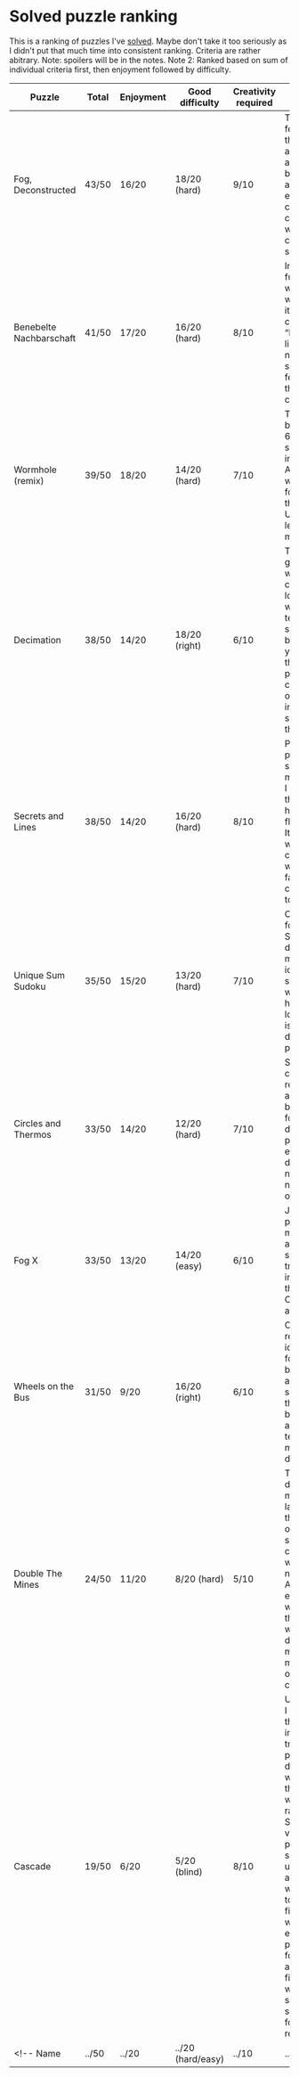 # Solved puzzle ranking

This is a ranking of puzzles I've [solved].  Maybe don't take it too seriously as I didn't put that much time into
consistent ranking.  Criteria are rather abitrary.  Note: spoilers will be in the notes.  Note 2: Ranked based on sum of
individual criteria first, then enjoyment followed by difficulty.

Puzzle                   | Total | Enjoyment | Good difficulty | Creativity required | Notes
-------------------------|-------|-----------|-----------------|---------------------|-------
 Fog, Deconstructed      | 43/50 |   16/20   |  18/20 (hard)   |        9/10         | There are a few difficult things to spot at the start and the end, but thinking about the empty cell constraints in combination with killer cages is super fun!
 Benebelte Nachbarschaft | 41/50 |   17/20   |  16/20 (hard)   |        8/10         | Incredibly fun, wish I wasn't sick when solving it.  The coloured “Renban” lines give a nice solving strategy.  A few points that are choke points.
 Wormhole (remix)        | 39/50 |   18/20   |  14/20 (hard)   |        7/10         | The effect of box 9 on box 6 and 7 was super interesting.  Also the wormholes for box 2 and then box 1.  Used lots of letters during my solve.
 Decimation              | 38/50 |   14/20   |  18/20 (right)  |        6/10         | This was a great puzzle with negative constraints, I love those. It was rather tedious to solve, because you're thinking in pairs and colouring a lot of them instead of solving with the digits.
 Secrets and Lines       | 38/50 |   14/20   |  16/20 (hard)   |        8/10         | Pretty nice puzzle.  I was slow during my solve, but I could feel the puzzle had a good flow anyway.  It's crazy what people can come up with and the fact that we can solve it too.
 Unique Sum Sudoku       | 35/50 |   15/20   |  13/20 (hard)   |        7/10         | Only a four by four grid! Surprisingly difficult, but I missed some ideas at the start that would've helped me a lot. The 9 is the only digit missing, poor 9.
 Circles and Thermos     | 33/50 |   14/20   |  12/20 (hard)   |        7/10         | Some creativity required, but also a lot of brute-forcing for me.  I didn't find it particularly easy to determine the next cells to narrow down on.
 Fog X                   | 33/50 |   13/20   |  14/20 (easy)   |        6/10         | Just a silly puzzle, mostly.  There are still a few surprising tricks to use in your solve, though.  Chameleon is a lovely troll.
 Wheels on the Bus       | 31/50 |    9/20   |  16/20 (right)  |        6/10         | Once you realise the idea of parity for the wheels because they all have the same digit on the west, it becomes almost tedious.  Or maybe I juts did it badly?
 Double The Mines        | 24/50 |   11/20   |   8/20 (hard)   |        5/10         | This was too difficut for me, I think in large because the double orthogonal shading constraint was entirely new for me.  Also, I was exhausted when solving this puzzle, which definitely made me miss a lot of obvious clues.
 Cascade                 | 19/50 |    6/20   |   5/20 (blind)  |        8/10         | Unfortuantely, I was blind to the most important trick in the puzzle, so I didn't know which way the 89 pair was until rather late.  Still had some very nice patterns to spot, but I usually attempted—while failing—to bruteforce first.  Box 6 was especially problematic for me, although the final stretch wasn't smooth sailing either, for some reason.
<!--  Name | ../50 |   ../20   |  ../20 (hard/easy)   |       ../10         | ... -->

[solved]: ./solved.md
